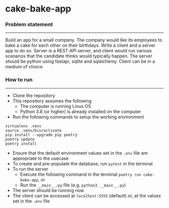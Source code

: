 # cake-bake-app

### Problem statement
---
Build an app for a small company. The company would like its employees to bake a cake for each other on their birthdays. Write a client and a server app to do so. Server is a REST API server, and client would run various scenarios that the candidate thinks would typically happen.   The server should be python using fastapi, sqlite and sqlalchemy. Client can be in a medium of choice

### How to run
---
- Clone the repository
- This repository assumes the following
    - The computer is running Linux OS
    - Python 3.8 (or higher) is already installed on the computer
- Run the following commands to setup the working environment
```
virtualenv .venv
source .venv/bin/activate
pip install --upgrade pip poetry
poetry update
poetry install
```
- Ensure that the default environment values set in the `.env` file are appropriate to the usecase
- To create and pre-populate the database, run `pytest` in the terminal
- To run the server
    - Execute the following command in the terminal `poetry run cake-bake-app`, or
    - Run the `__main__.py` file (e.g. `python3 __main__.py`)
- The server should be running now
- The client can be accessed at `localhost:5555` (default) or, at the values set in the `.env` file
